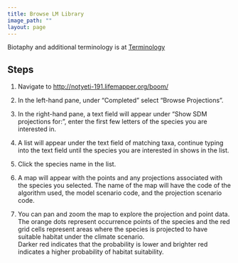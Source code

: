 ```yaml
---
title: Browse LM Library
image_path: ""
layout: page
---
```



Biotaphy and additional terminology is at [Terminology](/terms)

## Steps

1. Navigate to http://notyeti-191.lifemapper.org/boom/

1. In the left-hand pane, under “Completed” select “Browse 
   Projections”.

1. In the right-hand pane, a text field will appear under 
   “Show SDM projections for:”, enter the first few letters of 
   the species you are interested in.

1. A list will appear under the text field of matching taxa, 
   continue typing into the text field until the species you are 
   interested in shows in the list.

1. Click the species name in the list.

1. A map will appear with the points and any projections associated 
   with the species you selected.  The name of the map will have 
   the code of the algorithm used, the model scenario code, and the 
   projection scenario code.

1. You can pan and zoom the map to explore the projection and point 
   data.  The orange dots represent occurrence points of the species 
   and the red grid cells represent areas where the species is 
   projected to have suitable habitat under the climate scenario.  
   Darker red indicates that the probability is lower and brighter 
   red indicates a higher probability of habitat suitability.

